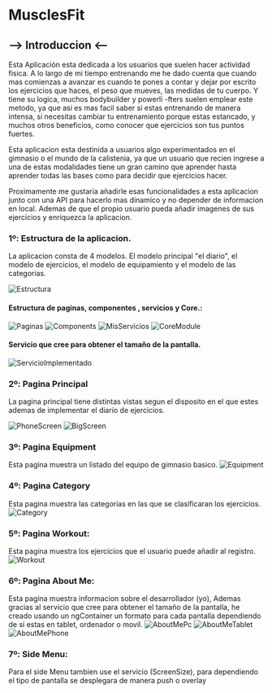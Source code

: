 # MusclesFit

## --> Introduccion <--

Esta Aplicación esta dedicada a los usuarios que suelen hacer actividad fisica. A lo largo de mi tiempo entrenando me he dado cuenta que cuando mas comienzas a avanzar
es cuando te pones a contar y dejar por escrito los ejercicios que haces, el peso que mueves, las medidas de tu cuerpo. Y tiene su logica, muchos bodybuilder y powerli
-fters suelen emplear este metodo, ya que asi es mas facil saber si estas entrenando de manera intensa, si necesitas cambiar tu entrenamiento porque estas estancado, y 
muchos otros beneficios, como conocer que ejercicios son tus puntos fuertes.

Esta aplicacion esta destinida a usuarios algo experimentados en el gimnasio o el mundo de la calistenia, ya que un usuario que recien ingrese a una de estas modalidades
tiene un gran camino que aprender hasta aprender todas las bases como para decidir que ejercicios hacer.

Proximamente me gustaria añadirle esas funcionalidades a esta aplicacion junto con una API para hacerlo mas dinamico y no depender de informacion en local. Ademas de que
el propio usuario pueda añadir imagenes de sus ejercicios y enriquezca la aplicacion.

### 1º: Estructura de la aplicacion.
La aplicacion consta de 4 modelos. El modelo principal "el diario", el modelo de ejercicios, el modelo de equipamiento y el modelo de las categorias.

![Estructura](readmeImages/ModelView.png)

#### Estructura de paginas, componentes , servicios y Core.:
![Paginas](readmeImages/Pages.png)
![Components](readmeImages/Components.png)
![MisServicios](readmeImages/MisServicios.png)
![CoreModule](readmeImages/CoreModule.png)

#### Servicio que cree para obtener el tamaño de la pantalla.
![ServicioImplementado](readmeImages/ServicioImplementado.png)


### 2º: Pagina Principal
La pagina principal tiene distintas vistas segun el disposito en el que estes ademas de implementar el diario de ejercicios.

![PhoneScreen](readmeImages/HomePhone.png)
![BigScreen](readmeImages/HomeScreenBig.png)

### 3º: Pagina Equipment
Esta pagina muestra un listado del equipo de gimnasio basico.
![Equipment](readmeImages/Equipment.png)

### 4º: Pagina Category
Esta pagina muestra las categorias en las que se clasificaran los ejercicios.
![Category](readmeImages/Category.png)

### 5º: Pagina Workout:
Esta pagina muestra los ejercicios que el usuario puede añadir al registro.
![Workout](readmeImages/Workout.png)

### 6º: Pagina About Me:
Esta pagina muestra informacion sobre el desarrollador (yo), Ademas gracias al servicio que cree para obtener el tamaño de la pantalla, he creado usando un ngContainer un formato para cada pantalla dependiendo de si estas en tablet, ordenador o movil.
![AboutMePc](readmeImages/AboutMePc.png)
![AboutMeTablet](readmeImages/AboutMeTablet.png)
![AboutMePhone](readmeImages/AboutMePhone.png)

### 7º: Side Menu:
Para el side Menu tambien use el servicio (ScreenSize), para dependiendo el tipo de pantalla se desplegara de manera push o overlay


